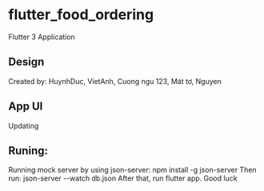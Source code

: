 # flutter_food_ordering

Flutter 3 Application

## Design

Created by: HuynhDuc, VietAnh, Cuong ngu 123, Mát tơ, Nguyen

## App UI
Updating

## Runing:
Running mock server by using json-server: npm install -g json-server
Then run: json-server  --watch db.json
After that, run flutter app. Good luck


 
